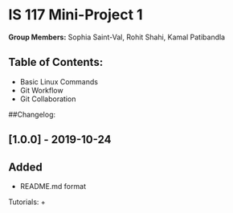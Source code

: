 # IS 117 Mini-Project 1

**Group Members:** Sophia Saint-Val, Rohit Shahi, Kamal Patibandla

Table of Contents:
-------------------
+ Basic Linux Commands
+ Git Workflow
+ Git Collaboration

##Changelog:
## [1.0.0] - 2019-10-24
## Added
- README.md format

Tutorials:
+
